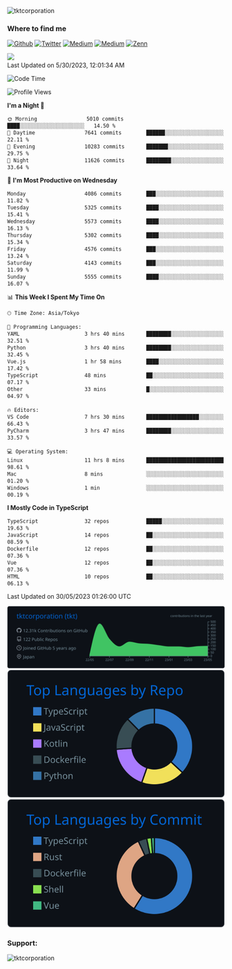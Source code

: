 <p align="left"> <img src="https://komarev.com/ghpvc/?username=tktcorporation&label=Profile%20views&color=0e75b6&style=flat" alt="tktcorporation" /> </p>

<h3>Where to find me</h3>
<p>
<a href="https://github.com/tktcorporation" target="_blank"><img alt="Github" src="https://img.shields.io/badge/GitHub-%2312100E.svg?&style=for-the-badge&logo=Github&logoColor=white" /></a>
<a href="https://twitter.com/tktcorporation" target="_blank"><img alt="Twitter" src="https://img.shields.io/badge/twitter-%231DA1F2.svg?&style=for-the-badge&logo=twitter&logoColor=white" /></a>
<a href="https://www.linkedin.com/in/tktcorporation" target="_blank"><img alt="Medium" src="https://img.shields.io/badge/linkdin-0a66c2.svg?&style=for-the-badge&logo=linkedin&logoColor=white" /></a>
<a href="https://qiita.com/tktcorporation" target="_blank"><img alt="Medium" src="https://img.shields.io/badge/qiita-55C500.svg?&style=for-the-badge&logo=qiita&logoColor=white" /></a>
<a href="https://zenn.dev/tktcorporation" target="_blank"><img alt="Zenn" src="https://img.shields.io/badge/Zenn-3EA8FF.svg?&style=for-the-badge&logo=Zenn&logoColor=white" /></a>
</p>

<!--START_SECTION:lapras-card-->
<a href="https://lapras.com/public/tktcorporation" target="_blank" rel="noopener noreferrer"><img src="https://lapras-card-generator.vercel.app/api/svg?e=3.89&b=3.48&i=3.58&b1=%23232323&b2=%236d6d6d&i1=%23212121&i2=%23818181&l=en" width="300" ></a>  
Last Updated on 5/30/2023, 12:01:34 AM
<!--END_SECTION:lapras-card-->
  
<!--START_SECTION:waka-->
![Code Time](http://img.shields.io/badge/Code%20Time-992%20hrs%2016%20mins-blue)

![Profile Views](http://img.shields.io/badge/Profile%20Views-0-blue)

**I'm a Night 🦉** 

```text
🌞 Morning                5010 commits        ████░░░░░░░░░░░░░░░░░░░░░   14.50 % 
🌆 Daytime                7641 commits        ██████░░░░░░░░░░░░░░░░░░░   22.11 % 
🌃 Evening                10283 commits       ███████░░░░░░░░░░░░░░░░░░   29.75 % 
🌙 Night                  11626 commits       ████████░░░░░░░░░░░░░░░░░   33.64 % 
```
📅 **I'm Most Productive on Wednesday** 

```text
Monday                   4086 commits        ███░░░░░░░░░░░░░░░░░░░░░░   11.82 % 
Tuesday                  5325 commits        ████░░░░░░░░░░░░░░░░░░░░░   15.41 % 
Wednesday                5573 commits        ████░░░░░░░░░░░░░░░░░░░░░   16.13 % 
Thursday                 5302 commits        ████░░░░░░░░░░░░░░░░░░░░░   15.34 % 
Friday                   4576 commits        ███░░░░░░░░░░░░░░░░░░░░░░   13.24 % 
Saturday                 4143 commits        ███░░░░░░░░░░░░░░░░░░░░░░   11.99 % 
Sunday                   5555 commits        ████░░░░░░░░░░░░░░░░░░░░░   16.07 % 
```


📊 **This Week I Spent My Time On** 

```text
🕑︎ Time Zone: Asia/Tokyo

💬 Programming Languages: 
YAML                     3 hrs 40 mins       ████████░░░░░░░░░░░░░░░░░   32.51 % 
Python                   3 hrs 40 mins       ████████░░░░░░░░░░░░░░░░░   32.45 % 
Vue.js                   1 hr 58 mins        ████░░░░░░░░░░░░░░░░░░░░░   17.42 % 
TypeScript               48 mins             ██░░░░░░░░░░░░░░░░░░░░░░░   07.17 % 
Other                    33 mins             █░░░░░░░░░░░░░░░░░░░░░░░░   04.97 % 

🔥 Editors: 
VS Code                  7 hrs 30 mins       █████████████████░░░░░░░░   66.43 % 
PyCharm                  3 hrs 47 mins       ████████░░░░░░░░░░░░░░░░░   33.57 % 

💻 Operating System: 
Linux                    11 hrs 8 mins       █████████████████████████   98.61 % 
Mac                      8 mins              ░░░░░░░░░░░░░░░░░░░░░░░░░   01.20 % 
Windows                  1 min               ░░░░░░░░░░░░░░░░░░░░░░░░░   00.19 % 
```

**I Mostly Code in TypeScript** 

```text
TypeScript               32 repos            █████░░░░░░░░░░░░░░░░░░░░   19.63 % 
JavaScript               14 repos            ██░░░░░░░░░░░░░░░░░░░░░░░   08.59 % 
Dockerfile               12 repos            ██░░░░░░░░░░░░░░░░░░░░░░░   07.36 % 
Vue                      12 repos            ██░░░░░░░░░░░░░░░░░░░░░░░   07.36 % 
HTML                     10 repos            ██░░░░░░░░░░░░░░░░░░░░░░░   06.13 % 
```




 Last Updated on 30/05/2023 01:26:00 UTC
<!--END_SECTION:waka-->

[![](https://raw.githubusercontent.com/tktcorporation/tktcorporation/master/profile-summary-card-output/github_dark/0-profile-details.svg)](https://github.com/vn7n24fzkq/github-profile-summary-cards)
[![](https://raw.githubusercontent.com/tktcorporation/tktcorporation/master/profile-summary-card-output/github_dark/1-repos-per-language.svg)](https://github.com/vn7n24fzkq/github-profile-summary-cards) [![](https://raw.githubusercontent.com/tktcorporation/tktcorporation/master/profile-summary-card-output/github_dark/2-most-commit-language.svg)](https://github.com/vn7n24fzkq/github-profile-summary-cards)

<h3 align="left">Support:</h3>
<p><a href="https://www.buymeacoffee.com/tktcorporation"> <img align="left" src="https://cdn.buymeacoffee.com/buttons/v2/default-yellow.png" height="50" width="210" alt="tktcorporation" /></a></p><br><br>
